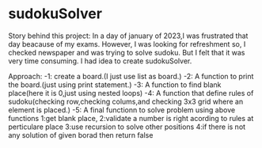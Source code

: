 # sudokuSolver

Story behind this project:
    In a day of january of 2023,I was frustrated that day beacause of my exams.
    However, I was looking for refreshment so, I checked newspaper and was trying to solve sudoku.
    But I felt that it was very time consuming. I had idea to create sudokuSolver.
    
Approach:
    -1:  create a board.(I just use list as board.)
    -2:  A function to print the board.(just using print statement.)
    -3:  A function to find blank place(here it is 0,just using nested loops)
    -4:  A function that define rules of sudoku(checking row,checking colums,and checking 3x3 grid where an element is placed.)
    -5:  A final functionn to solve problem using above functions
            1:get blank place, 
            2:validate a number is right acording to rules at perticulare place
            3:use recursion to solve other positions
            4:if there is not any solution of given borad then return false
            
